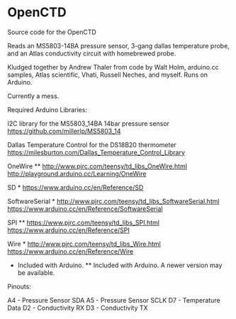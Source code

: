 OpenCTD
=======

Source code for the OpenCTD

Reads an MS5803-14BA pressure sensor, 3-gang dallas temperature probe, and an Atlas conductivity circuit with homebrewed probe. 

Kludged together by Andrew Thaler from code by Walt Holm, arduino.cc samples, Atlas scientific, Vhati, Russell Neches, and myself. Runs on Arduino.

Currently a mess.

Required Arduino Libraries:

I2C library for the MS5803_14BA 14bar pressure sensor
https://github.com/millerlp/MS5803_14

Dallas Temperature Control for the DS18B20 thermometer
https://milesburton.com/Dallas_Temperature_Control_Library

OneWire **
http://www.pjrc.com/teensy/td_libs_OneWire.html
http://playground.arduino.cc/Learning/OneWire

SD *
https://www.arduino.cc/en/Reference/SD

SoftwareSerial *
http://www.pjrc.com/teensy/td_libs_SoftwareSerial.html
https://www.arduino.cc/en/Reference/SoftwareSerial

SPI **
https://www.pjrc.com/teensy/td_libs_SPI.html
https://www.arduino.cc/en/Reference/SPI

Wire *
http://www.pjrc.com/teensy/td_libs_Wire.html
https://www.arduino.cc/en/Reference/Wire

* Included with Arduino.
** Included with Arduino. A newer version may be available.

Pinouts:

A4 - Pressure Sensor SDA
A5 - Pressure Sensor SCLK
D7 - Temperature Data
D2 - Conductivity RX
D3 - Conductivity TX
